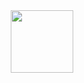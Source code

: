 <div align="center"><a alt="Clawject logo" href="https://clawject.org" target="_blank" rel="noreferrer"><img src="https://clawject.org/img/logo.svg" width="100"></a></div>
